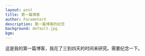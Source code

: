 ```yaml
---
layout: post
title: 第一篇博客
author: ParameterX
description: 第一篇博客的纪念
background: default.jpg
bgm:
---
```

这是我的第一篇博客，我花了三到四天的时间来研究。需要纪念一下。